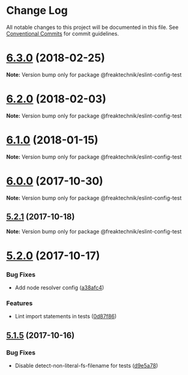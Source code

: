 # Change Log

All notable changes to this project will be documented in this file.
See [Conventional Commits](https://conventionalcommits.org) for commit guidelines.

<a name="6.3.0"></a>
# [6.3.0](https://github.com/freaktechnik/eslint-configs/compare/v6.2.0...v6.3.0) (2018-02-25)




**Note:** Version bump only for package @freaktechnik/eslint-config-test

<a name="6.2.0"></a>
# [6.2.0](https://github.com/freaktechnik/eslint-configs/compare/v6.1.0...v6.2.0) (2018-02-03)




**Note:** Version bump only for package @freaktechnik/eslint-config-test

<a name="6.1.0"></a>
# [6.1.0](https://github.com/freaktechnik/eslint-configs/compare/v6.0.0...v6.1.0) (2018-01-15)




**Note:** Version bump only for package @freaktechnik/eslint-config-test

<a name="6.0.0"></a>
# [6.0.0](https://github.com/freaktechnik/eslint-configs/compare/v5.2.1...v6.0.0) (2017-10-30)




**Note:** Version bump only for package @freaktechnik/eslint-config-test

<a name="5.2.1"></a>
## [5.2.1](https://github.com/freaktechnik/eslint-configs/compare/v5.2.0...v5.2.1) (2017-10-18)




**Note:** Version bump only for package @freaktechnik/eslint-config-test

<a name="5.2.0"></a>
# [5.2.0](https://github.com/freaktechnik/eslint-configs/compare/v5.1.5...v5.2.0) (2017-10-17)


### Bug Fixes

* Add node resolver config ([a38afc4](https://github.com/freaktechnik/eslint-configs/commit/a38afc4))


### Features

* Lint import statements in tests ([0d87f86](https://github.com/freaktechnik/eslint-configs/commit/0d87f86))




<a name="5.1.5"></a>
## [5.1.5](https://github.com/freaktechnik/eslint-configs/compare/v5.1.4...v5.1.5) (2017-10-16)


### Bug Fixes

* Disable detect-non-literal-fs-filename for tests ([d9e5a78](https://github.com/freaktechnik/eslint-configs/commit/d9e5a78))
